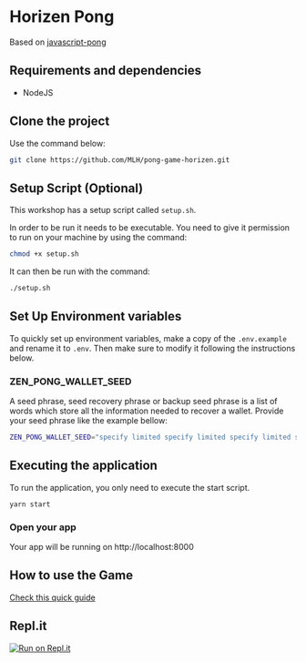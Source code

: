 # Horizen Pong

Based on [javascript-pong](https://github.com/jakesgordon/javascript-pong/)

## Requirements and dependencies

- NodeJS

## Clone the project

Use the command below:

```sh
git clone https://github.com/MLH/pong-game-horizen.git
```

## Setup Script (Optional)

This workshop has a setup script called `setup.sh`.

In order to be run it needs to be executable. You need to give it permission to run on your machine by using the command:

```sh
chmod +x setup.sh
```

It can then be run with the command:

```sh
./setup.sh
```

## Set Up Environment variables

To quickly set up environment variables, make a copy of the `.env.example` and rename it to `.env`. Then make sure to modify it following the instructions below.

### ZEN_PONG_WALLET_SEED

A seed phrase, seed recovery phrase or backup seed phrase is a list of words which store all the information needed to recover a wallet. Provide your seed phrase like the example bellow:

```sh
ZEN_PONG_WALLET_SEED="specify limited specify limited specify limited specify limited specify limited specify limited specify limited specify limited specify limited specify limited specify limited specify limited"
```

## Executing the application

To run the application, you only need to execute the start script.

```
yarn start
```

### Open your app

Your app will be running on http://localhost:8000

## How to use the Game

[Check this quick guide](https://github.com/MLH/pong-game-horizen/blob/master/TUTORIAL.md)

## Repl.it
[![Run on Repl.it](https://repl.it/badge/github/MLH/pong-game-horizen)](https://repl.it/github/MLH/pong-game-horizen)